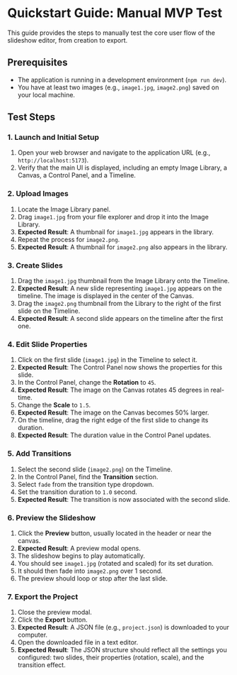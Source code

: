 # Quickstart Guide: Manual MVP Test

This guide provides the steps to manually test the core user flow of the slideshow editor, from creation to export.

## Prerequisites
- The application is running in a development environment (`npm run dev`).
- You have at least two images (e.g., `image1.jpg`, `image2.png`) saved on your local machine.

## Test Steps

### 1. Launch and Initial Setup
1.  Open your web browser and navigate to the application URL (e.g., `http://localhost:5173`).
2.  Verify that the main UI is displayed, including an empty Image Library, a Canvas, a Control Panel, and a Timeline.

### 2. Upload Images
1.  Locate the Image Library panel.
2.  Drag `image1.jpg` from your file explorer and drop it into the Image Library.
3.  **Expected Result**: A thumbnail for `image1.jpg` appears in the library.
4.  Repeat the process for `image2.png`.
5.  **Expected Result**: A thumbnail for `image2.png` also appears in the library.

### 3. Create Slides
1.  Drag the `image1.jpg` thumbnail from the Image Library onto the Timeline.
2.  **Expected Result**: A new slide representing `image1.jpg` appears on the timeline. The image is displayed in the center of the Canvas.
3.  Drag the `image2.png` thumbnail from the Library to the right of the first slide on the Timeline.
4.  **Expected Result**: A second slide appears on the timeline after the first one.

### 4. Edit Slide Properties
1.  Click on the first slide (`image1.jpg`) in the Timeline to select it.
2.  **Expected Result**: The Control Panel now shows the properties for this slide.
3.  In the Control Panel, change the **Rotation** to `45`.
4.  **Expected Result**: The image on the Canvas rotates 45 degrees in real-time.
5.  Change the **Scale** to `1.5`.
6.  **Expected Result**: The image on the Canvas becomes 50% larger.
7.  On the timeline, drag the right edge of the first slide to change its duration.
8.  **Expected Result**: The duration value in the Control Panel updates.

### 5. Add Transitions
1.  Select the second slide (`image2.png`) on the Timeline.
2.  In the Control Panel, find the **Transition** section.
3.  Select `fade` from the transition type dropdown.
4.  Set the transition duration to `1.0` second.
5.  **Expected Result**: The transition is now associated with the second slide.

### 6. Preview the Slideshow
1.  Click the **Preview** button, usually located in the header or near the canvas.
2.  **Expected Result**: A preview modal opens.
3.  The slideshow begins to play automatically.
4.  You should see `image1.jpg` (rotated and scaled) for its set duration.
5.  It should then fade into `image2.png` over 1 second.
6.  The preview should loop or stop after the last slide.

### 7. Export the Project
1.  Close the preview modal.
2.  Click the **Export** button.
3.  **Expected Result**: A JSON file (e.g., `project.json`) is downloaded to your computer.
4.  Open the downloaded file in a text editor.
5.  **Expected Result**: The JSON structure should reflect all the settings you configured: two slides, their properties (rotation, scale), and the transition effect.
